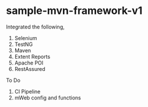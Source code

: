 # sample-mvn-framework-v1

Integrated the following,
1. Selenium
2. TestNG
3. Maven
4. Extent Reports
5. Apache POI
6. RestAssured

To Do
1. CI Pipeline
2. mWeb config and functions
